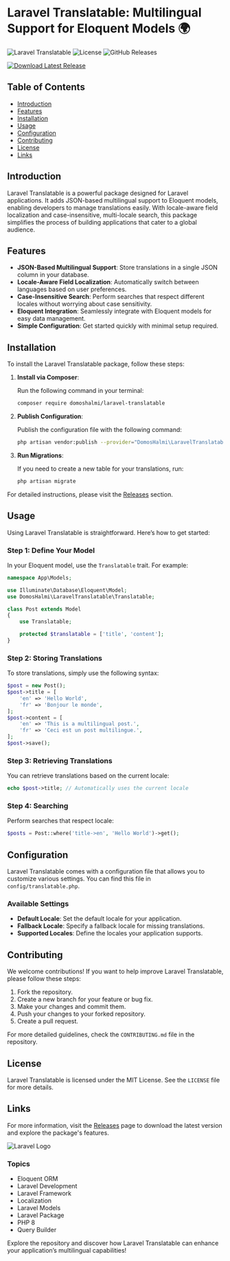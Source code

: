 # Laravel Translatable: Multilingual Support for Eloquent Models 🌍

![Laravel Translatable](https://img.shields.io/badge/version-1.0.0-blue.svg) ![License](https://img.shields.io/badge/license-MIT-green.svg) ![GitHub Releases](https://img.shields.io/badge/releases-latest-orange.svg)

[![Download Latest Release](https://img.shields.io/badge/download-latest%20release-blue.svg)](https://github.com/DomosHalmi/laravel-translatable/releases)

## Table of Contents

- [Introduction](#introduction)
- [Features](#features)
- [Installation](#installation)
- [Usage](#usage)
- [Configuration](#configuration)
- [Contributing](#contributing)
- [License](#license)
- [Links](#links)

## Introduction

Laravel Translatable is a powerful package designed for Laravel applications. It adds JSON-based multilingual support to Eloquent models, enabling developers to manage translations easily. With locale-aware field localization and case-insensitive, multi-locale search, this package simplifies the process of building applications that cater to a global audience.

## Features

- **JSON-Based Multilingual Support**: Store translations in a single JSON column in your database.
- **Locale-Aware Field Localization**: Automatically switch between languages based on user preferences.
- **Case-Insensitive Search**: Perform searches that respect different locales without worrying about case sensitivity.
- **Eloquent Integration**: Seamlessly integrate with Eloquent models for easy data management.
- **Simple Configuration**: Get started quickly with minimal setup required.

## Installation

To install the Laravel Translatable package, follow these steps:

1. **Install via Composer**:

   Run the following command in your terminal:

   ```bash
   composer require domoshalmi/laravel-translatable
   ```

2. **Publish Configuration**:

   Publish the configuration file with the following command:

   ```bash
   php artisan vendor:publish --provider="DomosHalmi\LaravelTranslatable\TranslatableServiceProvider"
   ```

3. **Run Migrations**:

   If you need to create a new table for your translations, run:

   ```bash
   php artisan migrate
   ```

For detailed instructions, please visit the [Releases](https://github.com/DomosHalmi/laravel-translatable/releases) section.

## Usage

Using Laravel Translatable is straightforward. Here’s how to get started:

### Step 1: Define Your Model

In your Eloquent model, use the `Translatable` trait. For example:

```php
namespace App\Models;

use Illuminate\Database\Eloquent\Model;
use DomosHalmi\LaravelTranslatable\Translatable;

class Post extends Model
{
    use Translatable;

    protected $translatable = ['title', 'content'];
}
```

### Step 2: Storing Translations

To store translations, simply use the following syntax:

```php
$post = new Post();
$post->title = [
    'en' => 'Hello World',
    'fr' => 'Bonjour le monde',
];
$post->content = [
    'en' => 'This is a multilingual post.',
    'fr' => 'Ceci est un post multilingue.',
];
$post->save();
```

### Step 3: Retrieving Translations

You can retrieve translations based on the current locale:

```php
echo $post->title; // Automatically uses the current locale
```

### Step 4: Searching

Perform searches that respect locale:

```php
$posts = Post::where('title->en', 'Hello World')->get();
```

## Configuration

Laravel Translatable comes with a configuration file that allows you to customize various settings. You can find this file in `config/translatable.php`.

### Available Settings

- **Default Locale**: Set the default locale for your application.
- **Fallback Locale**: Specify a fallback locale for missing translations.
- **Supported Locales**: Define the locales your application supports.

## Contributing

We welcome contributions! If you want to help improve Laravel Translatable, please follow these steps:

1. Fork the repository.
2. Create a new branch for your feature or bug fix.
3. Make your changes and commit them.
4. Push your changes to your forked repository.
5. Create a pull request.

For more detailed guidelines, check the `CONTRIBUTING.md` file in the repository.

## License

Laravel Translatable is licensed under the MIT License. See the `LICENSE` file for more details.

## Links

For more information, visit the [Releases](https://github.com/DomosHalmi/laravel-translatable/releases) page to download the latest version and explore the package's features.

![Laravel Logo](https://laravel.com/img/logomark.min.svg)

### Topics

- Eloquent ORM
- Laravel Development
- Laravel Framework
- Localization
- Laravel Models
- Laravel Package
- PHP 8
- Query Builder

Explore the repository and discover how Laravel Translatable can enhance your application’s multilingual capabilities!